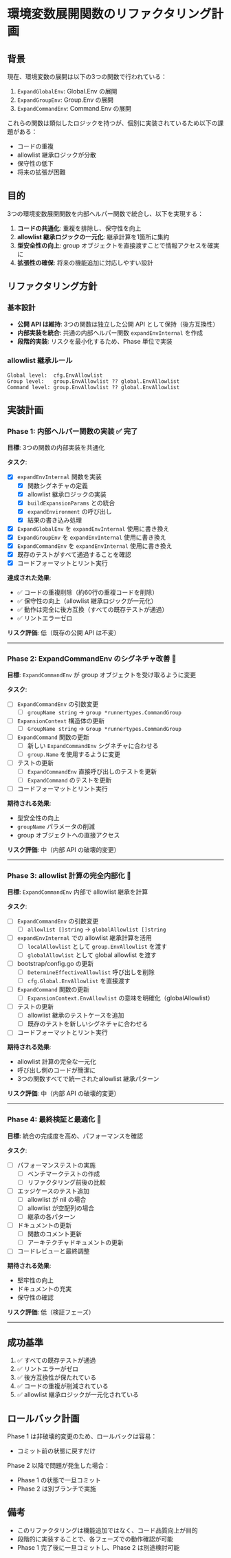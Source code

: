 # 環境変数展開関数のリファクタリング計画

## 背景

現在、環境変数の展開は以下の3つの関数で行われている：

1. `ExpandGlobalEnv`: Global.Env の展開
2. `ExpandGroupEnv`: Group.Env の展開
3. `ExpandCommandEnv`: Command.Env の展開

これらの関数は類似したロジックを持つが、個別に実装されているため以下の課題がある：

- コードの重複
- allowlist 継承ロジックが分散
- 保守性の低下
- 将来の拡張が困難

## 目的

3つの環境変数展開関数を内部ヘルパー関数で統合し、以下を実現する：

1. **コードの共通化**: 重複を排除し、保守性を向上
2. **allowlist 継承ロジックの一元化**: 継承計算を1箇所に集約
3. **型安全性の向上**: group オブジェクトを直接渡すことで情報アクセスを確実に
4. **拡張性の確保**: 将来の機能追加に対応しやすい設計

## リファクタリング方針

### 基本設計

- **公開 API は維持**: 3つの関数は独立した公開 API として保持（後方互換性）
- **内部実装を統合**: 共通の内部ヘルパー関数 `expandEnvInternal` を作成
- **段階的実装**: リスクを最小化するため、Phase 単位で実装

### allowlist 継承ルール

```
Global level:  cfg.EnvAllowlist
Group level:   group.EnvAllowlist ?? global.EnvAllowlist
Command level: group.EnvAllowlist ?? global.EnvAllowlist
```

## 実装計画

### Phase 1: 内部ヘルパー関数の実装 ✅ **完了**

**目標**: 3つの関数の内部実装を共通化

**タスク**:

- [x] `expandEnvInternal` 関数を実装
  - [x] 関数シグネチャの定義
  - [x] allowlist 継承ロジックの実装
  - [x] `buildExpansionParams` との統合
  - [x] `expandEnvironment` の呼び出し
  - [x] 結果の書き込み処理
- [x] `ExpandGlobalEnv` を `expandEnvInternal` 使用に書き換え
- [x] `ExpandGroupEnv` を `expandEnvInternal` 使用に書き換え
- [x] `ExpandCommandEnv` を `expandEnvInternal` 使用に書き換え
- [x] 既存のテストがすべて通過することを確認
- [x] コードフォーマットとリント実行

**達成された効果**:
- ✅ コードの重複削除（約60行の重複コードを削除）
- ✅ 保守性の向上（allowlist 継承ロジックが一元化）
- ✅ 動作は完全に後方互換（すべての既存テストが通過）
- ✅ リントエラーゼロ

**リスク評価**: 低（既存の公開 API は不変）

---

### Phase 2: ExpandCommandEnv のシグネチャ改善 🔄

**目標**: `ExpandCommandEnv` が group オブジェクトを受け取るように変更

**タスク**:

- [ ] `ExpandCommandEnv` の引数変更
  - [ ] `groupName string` → `group *runnertypes.CommandGroup`
- [ ] `ExpansionContext` 構造体の更新
  - [ ] `GroupName string` → `Group *runnertypes.CommandGroup`
- [ ] `ExpandCommand` 関数の更新
  - [ ] 新しい `ExpandCommandEnv` シグネチャに合わせる
  - [ ] `group.Name` を使用するように変更
- [ ] テストの更新
  - [ ] `ExpandCommandEnv` 直接呼び出しのテストを更新
  - [ ] `ExpandCommand` のテストを更新
- [ ] コードフォーマットとリント実行

**期待される効果**:
- 型安全性の向上
- `groupName` パラメータの削減
- group オブジェクトへの直接アクセス

**リスク評価**: 中（内部 API の破壊的変更）

---

### Phase 3: allowlist 計算の完全内部化 🔄

**目標**: `ExpandCommandEnv` 内部で allowlist 継承を計算

**タスク**:

- [ ] `ExpandCommandEnv` の引数変更
  - [ ] `allowlist []string` → `globalAllowlist []string`
- [ ] `expandEnvInternal` での allowlist 継承計算を活用
  - [ ] `localAllowlist` として `group.EnvAllowlist` を渡す
  - [ ] `globalAllowlist` として global allowlist を渡す
- [ ] bootstrap/config.go の更新
  - [ ] `DetermineEffectiveAllowlist` 呼び出しを削除
  - [ ] `cfg.Global.EnvAllowlist` を直接渡す
- [ ] `ExpandCommand` 関数の更新
  - [ ] `ExpansionContext.EnvAllowlist` の意味を明確化（globalAllowlist）
- [ ] テストの更新
  - [ ] allowlist 継承のテストケースを追加
  - [ ] 既存のテストを新しいシグネチャに合わせる
- [ ] コードフォーマットとリント実行

**期待される効果**:
- allowlist 計算の完全な一元化
- 呼び出し側のコードが簡潔に
- 3つの関数すべてで統一されたallowlist 継承パターン

**リスク評価**: 中（内部 API の破壊的変更）

---

### Phase 4: 最終検証と最適化 🔄

**目標**: 統合の完成度を高め、パフォーマンスを確認

**タスク**:

- [ ] パフォーマンステストの実施
  - [ ] ベンチマークテストの作成
  - [ ] リファクタリング前後の比較
- [ ] エッジケースのテスト追加
  - [ ] allowlist が nil の場合
  - [ ] allowlist が空配列の場合
  - [ ] 継承の各パターン
- [ ] ドキュメントの更新
  - [ ] 関数のコメント更新
  - [ ] アーキテクチャドキュメントの更新
- [ ] コードレビューと最終調整

**期待される効果**:
- 堅牢性の向上
- ドキュメントの充実
- 保守性の確認

**リスク評価**: 低（検証フェーズ）

---

## 成功基準

1. ✅ すべての既存テストが通過
2. ✅ リントエラーがゼロ
3. ✅ 後方互換性が保たれている
4. ✅ コードの重複が削減されている
5. ✅ allowlist 継承ロジックが一元化されている

## ロールバック計画

Phase 1 は非破壊的変更のため、ロールバックは容易：
- コミット前の状態に戻すだけ

Phase 2 以降で問題が発生した場合：
- Phase 1 の状態で一旦コミット
- Phase 2 は別ブランチで実施

## 備考

- このリファクタリングは機能追加ではなく、コード品質向上が目的
- 段階的に実装することで、各フェーズでの動作確認が可能
- Phase 1 完了後に一旦コミットし、Phase 2 は別途検討可能

